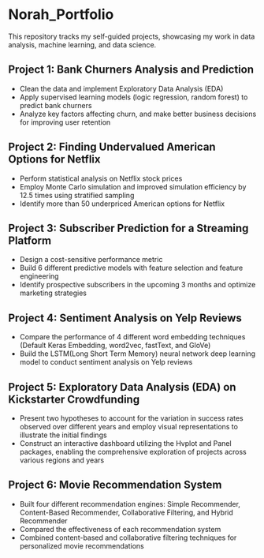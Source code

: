 # Norah_Portfolio
This repository tracks my self-guided projects, showcasing my work in data analysis, machine learning, and data science.

## Project 1: Bank Churners Analysis and Prediction
* Clean the data and implement Exploratory Data Analysis (EDA)
* Apply supervised learning models (logic regression, random forest) to predict bank churners
* Analyze key factors affecting churn, and make better business decisions for improving user retention

## Project 2: Finding Undervalued American Options for Netflix
* Perform statistical analysis on Netflix stock prices
* Employ Monte Carlo simulation and improved simulation efficiency by 12.5 times using stratified sampling
* Identify more than 50 underpriced American options for Netflix

## Project 3: Subscriber Prediction for a Streaming Platform
* Design a cost-sensitive performance metric
* Build 6 different predictive models with feature selection and feature engineering
* Identify prospective subscribers in the upcoming 3 months and optimize marketing strategies

## Project 4: Sentiment Analysis on Yelp Reviews
* Compare the performance of 4 different word embedding techniques (Default Keras Embedding, word2vec, fastText, and GloVe)
* Build the LSTM(Long Short Term Memory) neural network deep learning model to conduct sentiment analysis on Yelp reviews

## Project 5: Exploratory Data Analysis (EDA) on Kickstarter Crowdfunding
* Present two hypotheses to account for the variation in success rates observed over different years and employ visual representations to illustrate the initial findings
* Construct an interactive dashboard utilizing the Hvplot and Panel packages, enabling the comprehensive exploration of projects across various regions and years

## Project 6: Movie Recommendation System
* Built four different recommendation engines: Simple Recommender, Content-Based Recommender, Collaborative Filtering, and Hybrid Recommender
* Compared the effectiveness of each recommendation system
* Combined content-based and collaborative filtering techniques for personalized movie recommendations
